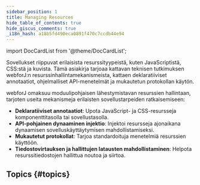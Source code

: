 ```yaml
---
sidebar_position: 1
title: Managing Resources
hide_table_of_contents: true
hide_giscus_comments: true
_i18n_hash: a18b5fd490eca0891f470c7ccdb44e94
---
```

<Head>
  <style>{`
  .container {
    max-width: 65em !important;
  }
  `}</style>
</Head>

<!-- vale off -->
import DocCardList from '@theme/DocCardList';

<!-- vale on -->

Sovellukset riippuvat erilaisista resurssityypeistä, kuten JavaScriptistä, CSS:stä ja kuvista. Tämä asiakirja tarjoaa kattavan teknisen tutkimuksen webforJ:n resurssinhallintamekanismeista, kattaen deklaratiiviset annotaatiot, ohjelmalliset API-menetelmät ja mukautetun protokollan käytön.

webforJ omaksuu moduulipohjaisen lähestymistavan resurssien hallintaan, tarjoten useita mekanismeja erilaisten sovellustarpeiden ratkaisemiseen:

- **Deklaratiiviset annotaatiot**: Upota JavaScript- ja CSS-resursseja komponenttitasolla tai sovellustasolla.
- **API-pohjainen dynaaminen injektio**: Injektoi resursseja ajonaikana dynaamisen sovelluskäyttäytymisen mahdollistamiseksi.
- **Mukautetut protokollat**: Tarjoa standardoituja menetelmiä resurssien käyttöön.
- **Tiedostovirtauksen ja hallittujen latausten mahdollistaminen**: Helpota resurssitiedostojen hallittua noutoa ja siirtoa.

## Topics {#topics}

<DocCardList className="topics-section" />
